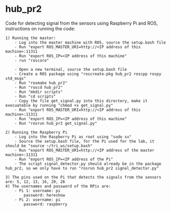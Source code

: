 # hub_pr2
Code for detecting signal from the sensors using Raspberry Pi and ROS, instructions on running the code:

	1) Running the master:
		- Log into the master machine with ROS, source the setup.bash file
		- Run "export ROS_MASTER_URI=http://<IP address of this machine>:11311
		- Run "export ROS_IP=<IP address of this machine"
		- run "roscore"
		
		- Open a new terminal, source the setup.bash file
		- Create a ROS package using "roscreate-pkg hub_pr2 roscpp rospy std_msgs"
		- Run "rosmake hub_pr2"
		- Run "roscd hub_pr2"
		- Run "mkdir scripts"
		- Run "cd scripts"
		- Copy the file get_signal.py into this directory, make it execuateble by running "chmod +x get_signal.py"
		- Run "export ROS_MASTER_URI=http://<IP address of this machine>:11311
		- Run "export ROS_IP=<IP address of this machine"
		- Run "rosrun hub_pr2 get_signal.py"
		
	2) Running the Raspberry Pi
		- Log into the Raspberry Pi as root using "sudo su"
		- Source the setup.bash file, for the Pi used for the lab, it should be "source ~/tri_ws/setup.bash"
		- Run "export ROS_MASTER_URI=http://<IP address of the master machine>:11311
		- Run "export ROS_IP=<IP address of the Pi"
		- The script signal_detector.py should already be in the package hub_pr2, so we only have to run "rosrun hub_pr2 signal_detector.py"
	
	3) The pins used on the Pi that detects the signals from the sensors are: 5, 12, 13, 16, 20, 26
	4) The usernames and password of the RPis are:
		- Pi 1:	username: pi
			password: hereshow
		- Pi 2: username: pi
			password: raspberry

		

		
